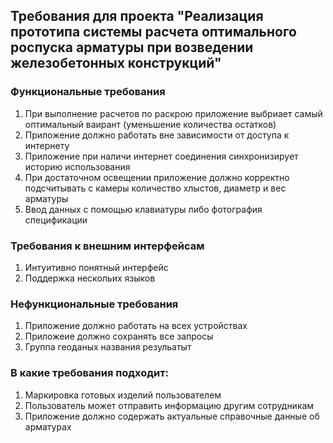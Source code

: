 ## Требования для проекта "Реализация прототипа системы расчета оптимального роспуска арматуры при возведении железобетонных конструкций"

### Функциональные требования
1. При выполнение расчетов по раскрою приложение выбриает самый оптимальный ваирант (уменьшение количества остатков)
2. Приложение должно работать вне зависимости от доступа к интернету 
3. Приложение при наличи интернет соединения синхронизирует историю использования 
4. При достаточном освещении приложение должно корректно подсчитывать с камеры количество хлыстов, диаметр и вес арматуры
5. Ввод данных с помощью клавиатуры либо фотография спецификации

### Требования к внешним интерфейсам
1. Интуитивно понятный интерфейс
2. Поддержка нескольих языков

### Нефункциональные требования
1. Приложение должно работать на всех устройствах
2. Приложеие должно сохранять все запросы
3. Группа геоданых названия резульатыт

### В какие требования подходит:
1. Маркировка готовых изделий пользователем
2. Пользователь может отправить информацию другим сотрудникам
3. Приложение должно содержать актуальные справочные данные об арматурах
